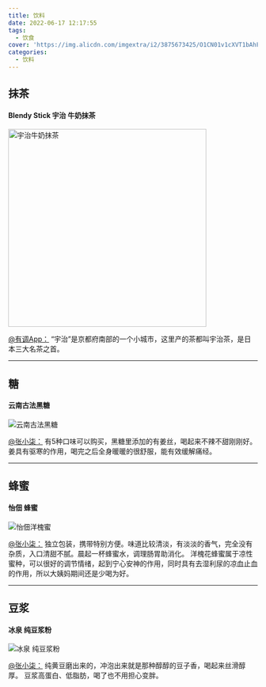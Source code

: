 ```yaml
---
title: 饮料
date: 2022-06-17 12:17:55
tags:
  - 饮食
cover: 'https://img.alicdn.com/imgextra/i2/3875673425/O1CN01v1cXVT1bAhFccCrNg_!!3875673425.jpg'
categories:
  - 饮料
---
```

<!--more-->

## 抹茶

#### Blendy Stick 宇治 牛奶抹茶
<img src="https://pic2.zhimg.com/v2-1ea7c43dfab95f72875c49bd87e88bd4_r.jpg?source=1940ef5c" alt="宇治牛奶抹茶" width="400">

[@有调App：](https://www.zhihu.com/question/23054911/answer/305611512)
“宇治”是京都府南部的一个小城市，这里产的茶都叫宇治茶，是日本三大名茶之首。

---

## 糖

#### 云南古法黑糖
![云南古法黑糖](https://img.alicdn.com/imgextra/i2/3875673425/O1CN01v1cXVT1bAhFccCrNg_!!3875673425.jpg)

[@张小柒：](https://www.zhihu.com/question/23054911/answer/1848255204)
有5种口味可以购买，黑糖里添加的有姜丝，喝起来不辣不甜刚刚好。姜具有驱寒的作用，喝完之后全身暖暖的很舒服，能有效缓解痛经。

---

## 蜂蜜

#### 怡佃 蜂蜜
![怡佃洋槐蜜](https://gd2.alicdn.com/imgextra/i1/2207288743223/O1CN01xlhogJ1ZgBCNb9LF2_!!2207288743223.jpg)

[@张小柒：](https://www.zhihu.com/question/23054911/answer/1848255204)
独立包装，携带特别方便。味道比较清淡，有淡淡的香气，完全没有杂质，入口清甜不腻。晨起一杯蜂蜜水，调理肠胃助消化。
洋槐花蜂蜜属于凉性蜜种，可以很好的调节情绪，起到宁心安神的作用，同时具有去湿利尿的凉血止血的作用，所以大姨妈期间还是少喝为好。

---

## 豆浆

#### 冰泉 纯豆浆粉
![冰泉 纯豆浆粉](https://img.alicdn.com/imgextra/i2/2048073916/O1CN01gw7BIT1enZhOYnUSg_!!2048073916.jpg)

[@张小柒：](https://www.zhihu.com/question/23054911/answer/1848255204)
纯黄豆磨出来的，冲泡出来就是那种醇醇的豆子香，喝起来丝滑醇厚。
豆浆高蛋白、低脂肪，喝了也不用担心变胖。